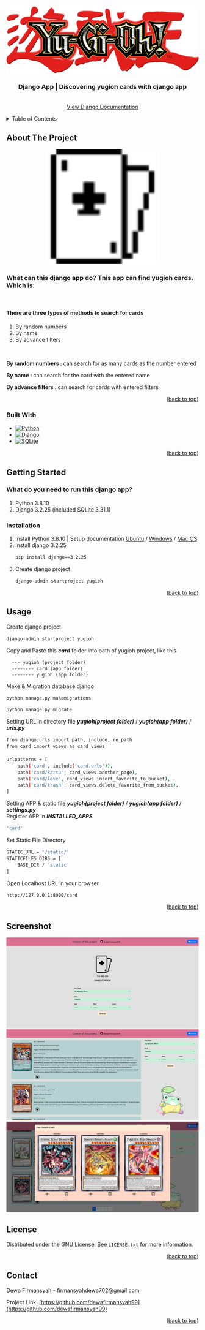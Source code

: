 <!-- Improved compatibility of back to top link: See: https://github.com/othneildrew/Best-README-Template/pull/73 -->
<a name="readme-top"></a>
<!--
*** Thanks for checking out the Best-README-Template. If you have a suggestion
*** that would make this better, please fork the repo and create a pull request
*** or simply open an issue with the tag "enhancement".
*** Don't forget to give the project a star!
*** Thanks again! Now go create something AMAZING! :D
-->



<!-- PROJECT SHIELDS -->
<!--
*** I'm using markdown "reference style" links for readability.
*** Reference links are enclosed in brackets [ ] instead of parentheses ( ).
*** See the bottom of this document for the declaration of the reference variables
*** for contributors-url, forks-url, etc. This is an optional, concise syntax you may use.
*** https://www.markdownguide.org/basic-syntax/#reference-style-links
-->

<!-- [![Contributors][contributors-shield]][contributors-url]
[![Forks][forks-shield]][forks-url]
[![Stargazers][stars-shield]][stars-url]
[![Issues][issues-shield]][issues-url]
[![MIT License][license-shield]][license-url]
[![LinkedIn][linkedin-shield]][linkedin-url] -->



<!-- PROJECT LOGO -->
<br />
<div align="center">
  <img src="card/static/card/img/icon.png" alt="Logo">

<h3 align="center">Django App | Discovering yugioh cards with django app</h3>

  <p align="center">
    <br />
    <a href="https://docs.djangoproject.com/en/5.0/releases/3.2/">View Django Documentation</a>
    <!-- · -->
    <!-- <a href="https://github.com/github_username/repo_name/issues">Request Feature</a> -->
  </p>
</div>



<!-- TABLE OF CONTENTS -->
<details>
  <summary>Table of Contents</summary>
  <ol>
    <li>
      <a href="#about-the-project">About The Project</a>
      <ul>
        <li><a href="#built-with">Built With</a></li>
      </ul>
    </li>
    <li>
      <a href="#getting-started">Getting Started</a>
      <ul>
        <!-- <li><a href="#prerequisites">Prerequisites</a></li> -->
        <li><a href="#installation">Installation</a></li>
      </ul>
    </li>
    <li><a href="#usage">Usage</a></li>
    <li><a href="#screenshot">Screenshot</a></li>
    <li><a href="#license">License</a></li>
    <li><a href="#contact">Contact</a></li>
    <!-- <li><a href="#acknowledgments">Acknowledgments</a></li> -->
  </ol>
</details>



<!-- ABOUT THE PROJECT -->
## About The Project

<div align="center">
    <img src="card/static/card/img/Card-Pixel.svg" alt="Logo" width="300" height="300">
</div>

<div align="left">
    <h3>What can this django app do? This app can find yugioh cards. Which is:
    </h3>
    <br/>
    <h4>There are three types of methods to search for cards</h4>
    <ol>
        <li>By random numbers</li>
        <li>By name</li>
        <li>By advance filters</li>
    </ol>
    <br/>
    <p><strong>By random numbers : </strong>can search for as many cards as the number entered</p>
    <p><strong>By name : </strong>can search for the card with the entered name</p>
    <p><strong>By advance filters : </strong>can search for cards with entered filters</p>
</div>

<p align="right">(<a href="#readme-top">back to top</a>)</p>



### Built With

<!-- * [![Next][Next.js]][Next-url]
* [![React][React.js]][React-url]
* [![Vue][Vue.js]][Vue-url]
* [![Angular][Angular.io]][Angular-url]
* [![Svelte][Svelte.dev]][Svelte-url]
* [![Laravel][Laravel.com]][Laravel-url]
* [![Bootstrap][Bootstrap.com]][Bootstrap-url]
* [![JQuery][JQuery.com]][JQuery-url] -->
* [![Python][Python]][Python-url]
* [![Django][Django]][Django-url]
* [![SQLite][SQLite]][SQLite-url]

<p align="right">(<a href="#readme-top">back to top</a>)</p>



<!-- GETTING STARTED -->
## Getting Started

<div align="left">
    <h3>What do you need to run this django app?
    </h3>
    <ol>
        <li>Python 3.8.10</li>
        <li>Django 3.2.25 (included SQLite 3.31.1)</li>
    </ol>
</div>


<!-- ### Prerequisites

This is an example of how to list things you need to use the software and how to install them.
* npm
  ```sh
  npm install npm@latest -g
  ``` -->

### Installation

<!-- 1. <h3><strong>Install mega.py package</strong></h3>
    Run the following command, or run setup from the latest github source.<br/>
    ```sh
    pip install mega.py
    ```

2. <h3><strong>Install humanize package</strong></h3>
    ```sh
    pip install humanize
    ``` -->


1. Install Python 3.8.10 | Setup documentation [Ubuntu](https://phoenixnap.com/kb/how-to-install-python-3-ubuntu) / [Windows](https://www.c-sharpcorner.com/article/how-to-install-python-3-8-in-windows/) / [Mac OS](https://www.dataquest.io/blog/installing-python-on-mac/)
2. Install django 3.2.25
   ```sh
   pip install django==3.2.25
   ```
3. Create django project
   ```sh
   django-admin startproject yugioh
   ```
<!-- 4. Enter your API in `config.js`
   ```js
   const API_KEY = 'ENTER YOUR API';
   ``` -->

<p align="right">(<a href="#readme-top">back to top</a>)</p>



<!-- USAGE EXAMPLES -->
## Usage
Create django project
```sh 
django-admin startproject yugioh
```
Copy and Paste this ***card*** folder into path of yugioh project, like this
```
  --- yugioh (project folder)
  -------- card (app folder)
  -------- yugioh (app folder)
```
Make & Migration database django
```sh
python manage.py makemigrations
```
```sh
python manage.py migrate
```
Setting URL in directory file ***yugioh(project folder)*** / ***yugioh(app folder)*** / ***urls.py***
```sh
from django.urls import path, include, re_path
from card import views as card_views

urlpatterns = [
    path('card', include('card.urls')),
    path('card/kartu', card_views.another_page),
    path('card/love', card_views.insert_favorite_to_bucket),
    path('card/trash', card_views.delete_favorite_from_bucket),
]
```
Setting APP & static file ***yugioh(project folder)*** / ***yugioh(app folder)*** / ***settings.py***<br/>
Register APP in ***INSTALLED_APPS***
```sh
'card'
```
Set Static File Directory
```sh
STATIC_URL = '/static/'
STATICFILES_DIRS = [
    BASE_DIR / 'static'
]
```
Open Localhost URL in your browser
```sh
http://127.0.0.1:8000/card
```

<!-- _For more examples, please refer to the [Documentation](https://example.com)_ -->

<p align="right">(<a href="#readme-top">back to top</a>)</p>

## Screenshot
<div align="center">
  <img src="card/static/card/img/yugioh-ss-1.png" alt="Image1">
  <img src="card/static/card/img/yugioh-ss-2.png" alt="Image2">
  <img src="card/static/card/img/yugioh-ss-3.png" alt="Image3">
</div>



<!-- ROADMAP -->
<!-- ## Roadmap

- [ ] Feature 1
- [ ] Feature 2
- [ ] Feature 3
    - [ ] Nested Feature

See the [open issues](https://github.com/github_username/repo_name/issues) for a full list of proposed features (and known issues).

<p align="right">(<a href="#readme-top">back to top</a>)</p> -->



<!-- CONTRIBUTING -->
<!-- ## Contributing

Contributions are what make the open source community such an amazing place to learn, inspire, and create. Any contributions you make are **greatly appreciated**.

If you have a suggestion that would make this better, please fork the repo and create a pull request. You can also simply open an issue with the tag "enhancement".
Don't forget to give the project a star! Thanks again!

1. Fork the Project
2. Create your Feature Branch (`git checkout -b feature/AmazingFeature`)
3. Commit your Changes (`git commit -m 'Add some AmazingFeature'`)
4. Push to the Branch (`git push origin feature/AmazingFeature`)
5. Open a Pull Request

<p align="right">(<a href="#readme-top">back to top</a>)</p> -->



<!-- LICENSE -->
## License

Distributed under the GNU License. See `LICENSE.txt` for more information.

<p align="right">(<a href="#readme-top">back to top</a>)</p>



<!-- CONTACT -->
## Contact

Dewa Firmansyah - firmansyahdewa702@gmail.com
<!-- Dewa Firmansyah - [@twitter_handle](https://twitter.com/twitter_handle) - email@email_client.com -->

Project Link: [https://github.com/dewafirmansyah99](https://github.com/dewafirmansyah99)

<p align="right">(<a href="#readme-top">back to top</a>)</p>



<!-- ACKNOWLEDGMENTS -->
<!-- ## Acknowledgments

* []()
* []()
* []()

<p align="right">(<a href="#readme-top">back to top</a>)</p> -->



<!-- MARKDOWN LINKS & IMAGES -->
<!-- https://www.markdownguide.org/basic-syntax/#reference-style-links -->
[contributors-shield]: https://img.shields.io/github/contributors/github_username/repo_name.svg?style=for-the-badge
[contributors-url]: https://github.com/github_username/repo_name/graphs/contributors
[forks-shield]: https://img.shields.io/github/forks/github_username/repo_name.svg?style=for-the-badge
[forks-url]: https://github.com/github_username/repo_name/network/members
[stars-shield]: https://img.shields.io/github/stars/github_username/repo_name.svg?style=for-the-badge
[stars-url]: https://github.com/github_username/repo_name/stargazers
[issues-shield]: https://img.shields.io/github/issues/github_username/repo_name.svg?style=for-the-badge
[issues-url]: https://github.com/github_username/repo_name/issues
[license-shield]: https://img.shields.io/github/license/github_username/repo_name.svg?style=for-the-badge
[license-url]: https://github.com/github_username/repo_name/blob/master/LICENSE.txt
[linkedin-shield]: https://img.shields.io/badge/-LinkedIn-black.svg?style=for-the-badge&logo=linkedin&colorB=555
[linkedin-url]: https://linkedin.com/in/linkedin_username
[product-screenshot]: images/screenshot.png
[Next.js]: https://img.shields.io/badge/next.js-000000?style=for-the-badge&logo=nextdotjs&logoColor=white
[Next-url]: https://nextjs.org/
[React.js]: https://img.shields.io/badge/React-20232A?style=for-the-badge&logo=react&logoColor=61DAFB
[React-url]: https://reactjs.org/
[Vue.js]: https://img.shields.io/badge/Vue.js-35495E?style=for-the-badge&logo=vuedotjs&logoColor=4FC08D
[Vue-url]: https://vuejs.org/
[Angular.io]: https://img.shields.io/badge/Angular-DD0031?style=for-the-badge&logo=angular&logoColor=white
[Angular-url]: https://angular.io/
[Svelte.dev]: https://img.shields.io/badge/Svelte-4A4A55?style=for-the-badge&logo=svelte&logoColor=FF3E00
[Svelte-url]: https://svelte.dev/
[Laravel.com]: https://img.shields.io/badge/Laravel-FF2D20?style=for-the-badge&logo=laravel&logoColor=white
[Laravel-url]: https://laravel.com
[Bootstrap.com]: https://img.shields.io/badge/Bootstrap-563D7C?style=for-the-badge&logo=bootstrap&logoColor=white
[Bootstrap-url]: https://getbootstrap.com
[JQuery.com]: https://img.shields.io/badge/jQuery-0769AD?style=for-the-badge&logo=jquery&logoColor=white
[JQuery-url]: https://jquery.com 
[Python]: https://img.shields.io/badge/Python-3.8.10-3776AB.svg?style=for-the-badge&logo=python&logoColor=white
[Python-url]: https://www.python.org
[Odoo]: https://img.shields.io/badge/Odoo-16.0-714B67.svg?style=for-the-badge&logo=odoo&logoColor=#714b67
[Odoo-url]: https://www.odoo.com
[Mega]: https://img.shields.io/badge/build-api-salmon?style=for-the-badge&logo=mega&logoColor=%23D9272E&label=mega
[Mega-url]: https://github.com/odwyersoftware/mega.py
[Django]: https://img.shields.io/badge/Django-3.2.25-%23092E20.svg?style=for-the-badge&logo=django&logoColor=white
[Django-url]: https://www.djangoproject.com/
[SQLite]: https://img.shields.io/badge/sqlite-3.31.1-%2307405e.svg?style=for-the-badge&logo=sqlite&logoColor=white
[SQLite-url]: https://www.sqlite.org/
